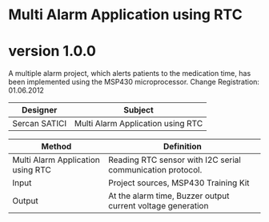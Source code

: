 # Multi Alarm Application using RTC

# version 1.0.0
A multiple alarm project, which alerts patients to the medication time, has been implemented using the MSP430 microprocessor. Change Registration: 01.06.2012

Designer | Subject  |
---| --- |
Sercan SATICI | Multi Alarm Application using RTC |


Method | Definition  |
---| --- |
Multi Alarm Application using RTC | Reading RTC sensor with I2C serial communication protocol. |
Input |  Project sources, MSP430 Training Kit |
Output | At the alarm time, Buzzer output current voltage generation |
